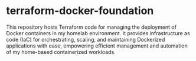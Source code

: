 # terraform-docker-foundation
This repository hosts Terraform code for managing the deployment of Docker containers in my homelab environment. It provides infrastructure as code (IaC) for orchestrating, scaling, and maintaining Dockerized applications with ease, empowering efficient management and automation of my home-based containerized workloads.
